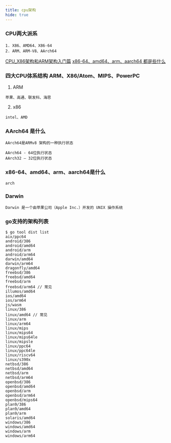 ```yaml
---
title: cpu架构
hide: true
---
```


### CPU两大派系
```
1. X86、AMD64、X86-64
2. ARM、ARM-V8、AArch64	
```

[CPU_X86架构和ARM架构入门篇](https://cloud.tencent.com/developer/article/1862717)
[x86-64、amd64、arm、aarch64 都是些什么](https://blog.csdn.net/qq_24433609/article/details/125991550)

### 四大CPU体系结构 ARM、X86/Atom、MIPS、PowerPC

1. ARM
```
苹果、高通、联发科、海思
```

2. x86
```
intel、AMD
```

### AArch64 是什么
```
AArch64是ARMv8 架构的一种执行状态

AArch64 - 64位执行状态
AArch32 — 32位执行状态
```

### x86-64、amd64、arm、aarch64是什么

```
arch
```

### Darwin 
```
Darwin 是一个由苹果公司（Apple Inc.）开发的 UNIX 操作系统
```

### go支持的架构列表
```
$ go tool dist list
aix/ppc64
android/386
android/amd64
android/arm
android/arm64
darwin/amd64
darwin/arm64
dragonfly/amd64
freebsd/386
freebsd/amd64
freebsd/arm
freebsd/arm64 // 常见
illumos/amd64
ios/amd64
ios/arm64
js/wasm
linux/386
linux/amd64 // 常见
linux/arm
linux/arm64
linux/mips
linux/mips64
linux/mips64le
linux/mipsle
linux/ppc64
linux/ppc64le
linux/riscv64
linux/s390x
netbsd/386
netbsd/amd64
netbsd/arm
netbsd/arm64
openbsd/386
openbsd/amd64
openbsd/arm
openbsd/arm64
openbsd/mips64
plan9/386
plan9/amd64
plan9/arm
solaris/amd64
windows/386
windows/amd64
windows/arm
windows/arm64
```